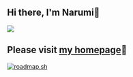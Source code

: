 ## Hi there, I'm Narumi👋

![](https://skillicons.dev/icons?i=aws,gcp,linux,docker,kubernetes,terraform,jenkins,html,css,js,ts,nodejs,nextjs,react,py,flutter,kotlin,swift)

## Please visit [my homepage](https://portfolio-9jygza4k1-naruwo-github.vercel.app/)🚀

<!--
<img alt="Top Langs" height="150px" src="https://github-readme-stats.vercel.app/api/top-langs/?username=naruwo-github&layout=compact&count_private=true&show_icons=true&theme=tokyonight" />
-->

[![roadmap.sh](https://api.roadmap.sh/v1-badge/wide/643e7a80e272577374912709?variant=dark&roadmaps=frontend%2Creact%2Cbackend%2Cnodejs)](https://roadmap.sh)

<!--
![](https://github-profile-summary-cards.vercel.app/api/cards/profile-details?username=naruwo-github&theme=2077)
-->

<!--
![](http://github-profile-summary-cards.vercel.app/api/cards/profile-details?username=naruwo-github&theme=vue)
![](http://github-profile-summary-cards.vercel.app/api/cards/repos-per-language?username=naruwo-github&theme=vue)
![](http://github-profile-summary-cards.vercel.app/api/cards/most-commit-language?username=naruwo-github&theme=vue)
![](http://github-profile-summary-cards.vercel.app/api/cards/stats?username=naruwo-github&theme=vue)
![](http://github-profile-summary-cards.vercel.app/api/cards/productive-time?username=naruwo-github&theme=vue&utcOffset=8)
-->

<!--
- 🔭 I’m currently working on ...
- 🌱 I’m currently learning ...
- 👯 I’m looking to collaborate on ...
- 🤔 I’m looking for help with ...
- 💬 Ask me about ...
- 📫 How to reach me: ...
- 😄 Pronouns: ...
- ⚡ Fun fact: ...
-->
